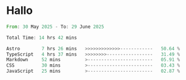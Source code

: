 # Hallo
<!--START_SECTION:waka-->

```rust
From: 30 May 2025 - To: 29 June 2025

Total Time: 14 hrs 42 mins

Astro        7 hrs 26 mins   >>>>>>>>>>>>>------------   50.64 %
TypeScript   4 hrs 37 mins   >>>>>>>>-----------------   31.49 %
Markdown     52 mins         >------------------------   05.91 %
CSS          30 mins         >------------------------   03.43 %
JavaScript   25 mins         >------------------------   02.87 %
```

<!--END_SECTION:waka-->
